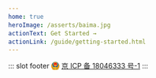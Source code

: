 ```yaml
---
home: true
heroImage: /asserts/baima.jpg
actionText: Get Started →
actionLink: /guide/getting-started.html
---
```


::: slot footer
<span id="icp">
<img src="/beian/icp.png" style="vertical-align: text-bottom;">
<a href="https://beian.miit.gov.cn" target="_blank">京 ICP 备 18046333 号-1</a>
</span>
:::
